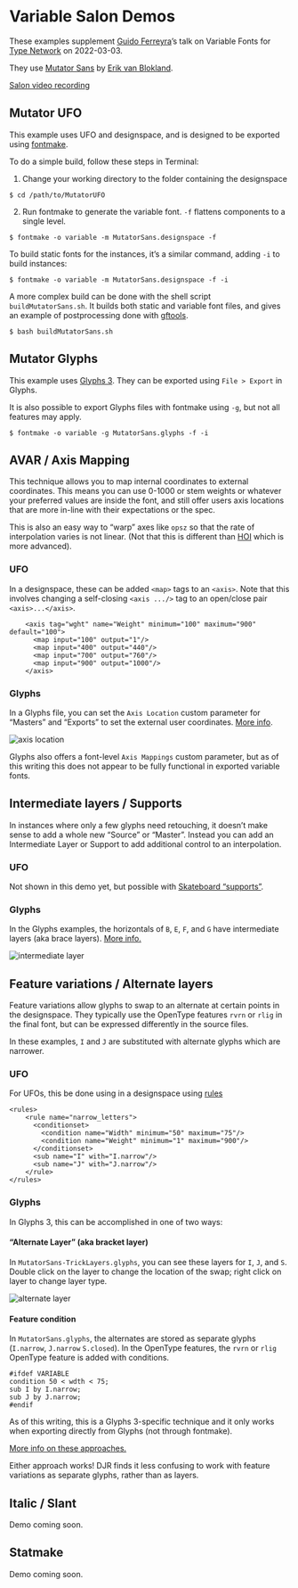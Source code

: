 # Variable Salon Demos

These examples supplement [Guido Ferreyra](https://tipografia.com.ar)’s talk on Variable Fonts for [Type Network](http://typenetwork.com) on 2022-03-03.

They use [Mutator Sans](https://github.com/LettError/mutatorSans) by [Erik van Blokland](http://letterror.com).

[Salon video recording](https://vimeo.com/685613051)


## Mutator UFO

This example uses UFO and designspace, and is designed to be exported using [fontmake](https://github.com/googlefonts/fontmake).

To do a simple build, follow these steps in Terminal:

1. Change your working directory to the folder containing the designspace

```
$ cd /path/to/MutatorUFO
```

2. Run fontmake to generate the variable font. `-f` flattens components to a single level.

```
$ fontmake -o variable -m MutatorSans.designspace -f
```

To build static fonts for the instances, it’s a similar command, adding `-i` to build instances:

```
$ fontmake -o variable -m MutatorSans.designspace -f -i
```

A more complex build can be done with the shell script `buildMutatorSans.sh`. It builds both static and variable font files, and gives an example of postprocessing done with [gftools](http://github.com/googlefonts/gftools).

```
$ bash buildMutatorSans.sh
```

## Mutator Glyphs

This example uses [Glyphs 3](http://glyphsapp.com). They can be exported using `File > Export` in Glyphs.

It is also possible to export Glyphs files with fontmake using `-g`, but not all features may apply.

```
$ fontmake -o variable -g MutatorSans.glyphs -f -i
```

## AVAR / Axis Mapping

This technique allows you to map internal coordinates to external coordinates. This means you can use 0-1000 or stem weights or whatever your preferred values are inside the font, and still offer users axis locations that are more in-line with their expectations or the spec.

This is also an easy way to “warp” axes like `opsz` so that the rate of interpolation varies is not linear. (Not that this is different than [HOI](http://underware.nl/case-studies/hoi/) which is more advanced).

### UFO

In a designspace, these can be added `<map>` tags to an `<axis>`. Note that this involves changing a self-closing `<axis .../>` tag to an open/close pair `<axis>...</axis>`. 

```
    <axis tag="wght" name="Weight" minimum="100" maximum="900" default="100">
      <map input="100" output="1"/>
      <map input="400" output="440"/>
      <map input="700" output="760"/>
      <map input="900" output="1000"/>
    </axis>
```

### Glyphs

In a Glyphs file, you can set the `Axis Location` custom parameter for “Masters” and “Exports” to set the external user coordinates. [More info](https://glyphsapp.com/learn/creating-a-variable-font#g-axis-mappings).

![axis location](assets/glyphs-axis-location.png)

Glyphs also offers a font-level `Axis Mappings` custom parameter, but as of this writing this does not appear to be fully functional in exported variable fonts.


## Intermediate layers / Supports

In instances where only a few glyphs need retouching, it doesn’t make sense to add a whole new “Source” or “Master”. Instead you can add an Intermediate Layer or Support to add additional control to an interpolation.

### UFO

Not shown in this demo yet, but possible with [Skateboard “supports”](https://superpolator.com/skateboard.html).

### Glyphs

In the Glyphs examples, the horizontals of `B`, `E`, `F`, and `G` have intermediate layers (aka brace layers). [More info.](https://glyphsapp.com/learn/additional-masters-for-individual-glyphs-the-brace-trick)

![intermediate layer](assets/glyphs-intermediate-layer.png)


## Feature variations / Alternate layers

Feature variations allow glyphs to swap to an alternate at certain points in the designspace. They typically use the OpenType features `rvrn` or `rlig` in the final font, but can be expressed differently in the source files.

In these examples, `I` and `J` are substituted with alternate glyphs which are narrower.

### UFO

For UFOs, this be done using in a designspace using [rules](https://fonttools.readthedocs.io/en/latest/designspaceLib/readme.html#rules-element)

```
<rules>
    <rule name="narrow_letters">
      <conditionset>
        <condition name="Width" minimum="50" maximum="75"/>
        <condition name="Weight" minimum="1" maximum="900"/>
      </conditionset>
      <sub name="I" with="I.narrow"/>
      <sub name="J" with="J.narrow"/>
    </rule>
</rules>
```

### Glyphs

In Glyphs 3, this can be accomplished in one of two ways:

#### “Alternate Layer” (aka bracket layer)

In `MutatorSans-TrickLayers.glyphs`, you can see these layers for `I`, `J`, and `S`. Double click on the layer to change the location of the swap; right click on layer to change layer type.

![alternate layer](assets/glyphs-alternate-layer.png)

#### Feature condition

In `MutatorSans.glyphs`, the alternates are stored as separate glyphs (`I.narrow`, `J.narrow` `S.closed`). In the OpenType features, the `rvrn` or `rlig` OpenType feature is added with conditions.

```
#ifdef VARIABLE
condition 50 < wdth < 75;
sub I by I.narrow;
sub J by J.narrow;
#endif
```

As of this writing, this is a Glyphs 3-specific technique and it only works when exporting directly from Glyphs (not through fontmake).



[More info on these approaches.](https://glyphsapp.com/learn/switching-shapes)

Either approach works! DJR finds it less confusing to work with feature variations as separate glyphs, rather than as layers.


## Italic / Slant

Demo coming soon.

## Statmake

Demo coming soon.
